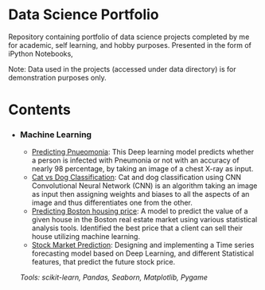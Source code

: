 # Data Science Portfolio

Repository containing portfolio of data science projects completed by me for academic, self learning, 
and hobby purposes. Presented in the form of iPython Notebooks,

Note: Data used in the projects (accessed under data directory) is for demonstration purposes only.

# Contents
* ### Machine Learning 
  * <a href="https://github.com/Dinesh9928/Data_science_protfolio/blob/main/Chest_X_Ray.ipynb">Predicting Pnueomonia</a>: This Deep learning model predicts whether a person is infected with Pneumonia or not with an accuracy of nearly 98 percentage, by taking an image of a chest X-ray as input. 
  * <a href="https://github.com/Dinesh9928/Data_science_protfolio/blob/main/Cat%20vs%20Dog%20Image%20Classification%20.ipynb">Cat vs Dog Classification</a>: Cat and dog classification using CNN Convolutional Neural Network (CNN) is an algorithm taking an image as input then assigning weights and biases to all the aspects of an image and thus differentiates one from the other.
  * <a href="https://github.com/Dinesh9928/Data_science_protfolio/blob/main/Boston_housing.ipynb">Predicting Boston housing price</a>: A model to predict the value of a given house in the Boston real estate market using various statistical analysis tools. Identified the best price that a client can sell their house utilizing machine learning.
  * <a href="https://github.com/Dinesh9928/Data_science_protfolio/blob/main/StockMarket_Prediction_API.ipynb">Stock Market Prediction</a>: Designing and implementing a Time series forecasting model based on Deep Learning, and different Statistical features, that predict the future stock price.
  
  <i>Tools: scikit-learn, Pandas, Seaborn, Matplotlib, Pygame</i>




